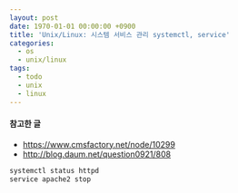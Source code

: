 ```yaml
---
layout: post
date: 1970-01-01 00:00:00 +0900
title: 'Unix/Linux: 시스템 서비스 관리 systemctl, service'
categories:
  - os
  - unix/linux
tags:
  - todo
  - unix
  - linux
---
```


#### 참고한 글
- https://www.cmsfactory.net/node/10299
- http://blog.daum.net/question0921/808

```bash
systemctl status httpd
service apache2 stop
```
